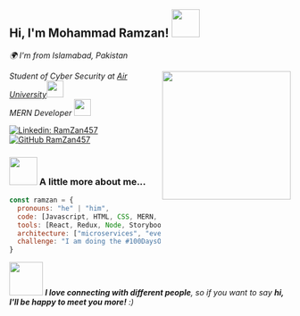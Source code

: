 <!-- Hey there! I'm Mohammad Ramzan 👋 -->

<!-- Introduction -->
<h2> Hi, I'm Mohammad Ramzan! <img src="https://media.giphy.com/media/mGcNjsfWAjY5AEZNw6/giphy.gif" width="50" style="max-width: 100%;"></h2>

<!-- Location -->
<em>🌍 I'm from Islamabad, Pakistan</em>

<!-- Profile Image -->
<img align='right' src="https://cdn.dribbble.com/users/1025838/screenshots/6220885/devguy3.gif" width="230" style="max-width: 100%;">

<!-- About Me -->
<p><em>Student of Cyber Security at <a href="https://www.au.edu.pk/">Air University</a><img src="https://media.giphy.com/media/fYSnHlufseco8Fh93Z/giphy.gif" width="30" style="max-width: 100%;">
</br>
MERN Developer <img src="https://media.giphy.com/media/WUlplcMpOCEmTGBtBW/giphy.gif" width="30" style="max-width: 100%;"> 
</em></p>

<!-- LinkedIn and GitHub Badges -->
[![Linkedin: RamZan457](https://img.shields.io/badge/-ramzan457-blue?style=flat-square&logo=Linkedin&logoColor=white&link=https://www.linkedin.com/in/ramzan457/)](https://www.linkedin.com/in/ramzan457/)
[![GitHub RamZan457](https://img.shields.io/github/followers/RamZan457?label=follow&style=social)](https://github.com/RamZan457)

<!-- A little more about me -->
### <img src="https://media.giphy.com/media/VgCDAzcKvsR6OM0uWg/giphy.gif" width="50" style="max-width: 100%;"> A little more about me...  

```javascript
const ramzan = {
  pronouns: "he" | "him",
  code: [Javascript, HTML, CSS, MERN, C++, Python],
  tools: [React, Redux, Node, Storybook, Styled-Components, Jest, Docker],
  architecture: ["microservices", "event-driven", "design system pattern"],
  challenge: "I am doing the #100DaysOfCode challenge focused on React and TypeScript"
}

```
<!-- Connect with Me -->
<img src="https://media.giphy.com/media/LnQjpWaON8nhr21vNW/giphy.gif" width="60"> <em><b>I love connecting with different people</b>, so if you want to say <b>hi, I'll be happy to meet you more!</b> :)</em>

